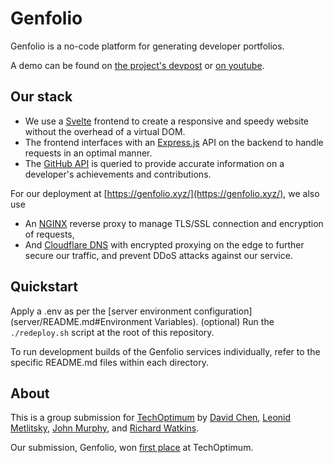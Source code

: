 # Genfolio

Genfolio is a no-code platform for generating developer portfolios.

A demo can be found on [the project's devpost](https://devpost.com/software/genfolio) or [on youtube](https://www.youtube.com/watch?v=jKoOPKs_bSA).

## Our stack

-   We use a [Svelte](https://svelte.dev) frontend to create a responsive and speedy website without the overhead of a virtual DOM.
-   The frontend interfaces with an [Express.js](https://expressjs.com/) API on the backend to handle requests in an optimal manner.
-   The [GitHub API](https://docs.github.com/en/developers) is queried to provide accurate information on a developer's achievements and contributions.

For our deployment at [https://genfolio.xyz/](https://genfolio.xyz/), we also use

-   An [NGINX](https://nginx.org/) reverse proxy to manage TLS/SSL connection and encryption of requests,
-   And [Cloudflare DNS](https://www.cloudflare.com/dns/) with encrypted proxying on the edge to further secure our traffic, and prevent DDoS attacks against our service.

## Quickstart

Apply a .env as per the [server environment configuration](server/README.md#Environment Variables). (optional)
Run the `./redeploy.sh` script at the root of this repository.

To run development builds of the Genfolio services individually, refer to the specific README.md files within each directory.

## About

This is a group submission for [TechOptimum](https://techoptimum.devpost.com/) by [David Chen](https://github.com/TheEgghead27), [Leonid Metlitsky](https://github.com/leomet07), [John Murphy](https://github.com/jmurphy5613), and [Richard Watkins](https://github.com/thegu5).

Our submission, Genfolio, won [first place](https://devpost.com/software/genfolio) at TechOptimum.
